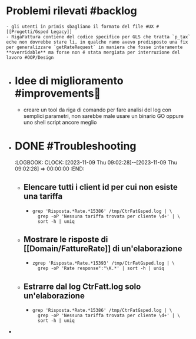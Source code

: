 # Problemi rilevati #backlog
	- gli utenti in primis sbagliano il formato del file #UX #[[Progetti/Gsped Legacy]]
	- RigaFattura contiene del codice specifico per GLS che tratta `p_tax` eche non dovrebbe stare li, in qualche ramo avevo predisposto una fix per generalizzare `getRateRequest` in maniera che fosse interamente **overridable** ma forse non é stata mergiata per interruzione del lavoro #OOP/Design
- # Idee di miglioramento #improvements💪
	- creare un tool da riga di comando per fare analisi del log con semplici parametri, non sarebbe male usare un binario GO oppure uno shell script ancore meglio
- # DONE #Troubleshooting
  :LOGBOOK:
  CLOCK: [2023-11-09 Thu 09:02:28]--[2023-11-09 Thu 09:02:28] =>  00:00:00
  :END:
	- ## Elencare tutti i client id per cui non esiste una tariffa
		- ```shell
		  grep 'Risposta.*Rate.*15386' /tmp/CtrFatGsped.log | \
		  	grep -oP 'Nessuna tariffa trovata per cliente \d+' | \
		  	sort -h | uniq
		  ```
	- ## Mostrare le risposte di [[Domain/FattureRate]] di un'elaborazione
		- ```shell
		  zgrep 'Risposta.*Rate.*15393' /tmp/CtrFatGsped.log | \
		  	grep -oP 'Rate response":"\K.*' | sort -h | uniq
		  ```
	- ## Estrarre dal log CtrFatt.log solo un'elaborazione
		- ```shell
		  grep 'Risposta.*Rate.*15386' /tmp/CtrFatGsped.log | \
		  	grep -oP 'Nessuna tariffa trovata per cliente \d+' | \
		  	sort -h | uniq
		  ```
-